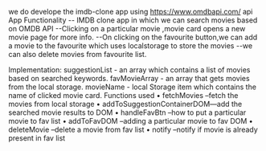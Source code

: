 we do develope the imdb-clone app using  https://www.omdbapi.com/ api
App Functionality
-- IMDB clone app in which we can search movies based on OMDB API
--Clicking on a particular movie ,movie card opens a new movie page for more info. 
--On clicking on the favourite button,we can add a movie to the favourite which uses localstorage to store the movies
--we can also delete movies from favourite list.

Implementation:
 suggestionList - an array which contains a list of movies based on searched keywords.
 favMovieArray - an array that gets movies from the local storage.
movieName - local Storage item which contains the name of clicked movie card.
Functions used
•	fetchMovies –fetch the movies from local storage
•	addToSuggestionContainerDOM—add the searched movie results to DOM
•	handleFavBtn –how to put a particular movie to fav list
•	addToFavDOM –adding a particular movie  to fav DOM
•	deleteMovie –delete a movie from fav list
•	notify –notify if movie is already present in fav list
